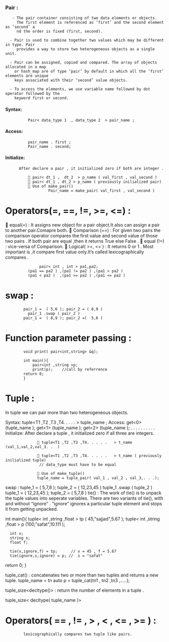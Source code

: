 ### Pair :

```
   - The pair container consisting of two data elements or objects.
  	 The first element is referenced as ‘first’ and the second element as ‘second’ a
     nd the order is fixed (first, second).
    
  -	Pair is used to combine together two values which may be different in type. Pair 
     provides a way to store two heterogeneous objects as a single unit.
    
  -	Pair can be assigned, copied and compared. The array of objects allocated in a map 
    or hash_map are of type ‘pair’ by default in which all the ‘first’ elements are unique 
    keys associated with their ‘second’ value objects.
    
  -	To access the elements, we use variable name followed by dot operator followed by the
    keyword first or second.

```

#### Syntax:
  
              Pair< data_type 1  , data_type 2  > pair_name ;
              
 
 #### Access:
              
              pair_name . first ;
              Pair_name . second;
              
#### Initialize:
          After declare a pair , it initialized zero if both are integer .
```
          	pair< dt_1 ,  dt_2  > p_name ( val_first , val_second )
          	pair< dt_1 , dt_2 > p_name ( previously inilialized pair)
          	Use of make_pair()
                   Pair_name = make_pair( val_first , val_second )
   ```

  Operators(=, ==, !=, >=, <=) :
  ==============================
  	equal(=) :            It assigns new object for a pair object.It also can assign a pair to another pair.Comapre both.
  	Comparison (==)  :    For given two pairs the comparison operator compares the first value and second value of those two pairs .
                            If both pair are equal ,then it returns True else False .
  	equal (!=)  :         vice-versa of Comparison.
  	Logical( >=, <= ) :   It returns 0 or 1 . Most important is ,it compare first value only.It’s called  lexicographically compares .

                   pair< int , int > pa1,pa2;
              (pa1 == pa2 ) ,(pa1 != pa2 ) ,(pa1 > pa2 )
              (pa1 < pa2 )  ,(pa1 >= pa2 ) ,(pa1 <= pa2 ) 

  swap : 
  ======          
            pair_1 =  ( 5,6 ); pair_2 = ( 8,9 ) 
              pair_1 .swap ( pair_2 )
            pair_1 =  ( 8,9 ); pair_2 =(  5,6 ) 

  Function parameter passing :
  ============================
            void print( pair<int,string> &q);

            int main(){
                pair<int ,string >p;
                print(p);    //call by referrence
            return 0;
            }

Tuple :
=======

  In tuple we can pair more than two heterogeneous objects.
  
  Syntax:
              tuple<T1 ,T2 ,T3 ,T4. . . . . > tuple_name ;
  Access:
              get<0> (tuple_name );
              get<1> (tuple_name );
              get<2> (tuple_name );
              . . . . .
              . . . . . 
  Initialize:
              After declare a tuple , it initialized zero if all three are integers.

                  	tuple<T1 ,T2 ,T3 ,T4. . . . .   > t_name (val_1,val_2,val_3. .  )

                  	tuple<T1 ,T2 ,T3 ,T4. . . . .   > t_name ( previously inilialized tuple)
                   // data_type must have to be equal

                  	Use of make_tuple()
                  tuple_name = tuple_pair( val_1 , val_2 , val_3,. . .);
  swap : 
                  tuple_1 =  ( 5,7,8 ); tuple_2 = ( 12,23,45 ) 
                            tuple_1 .swap ( tuple_2 )
                  tuple_1 = ( 12,23,45 ); tuple_2 = (  5,7,8 ) 
  tie() :
  The work of tie() is to unpack the tuple values into seperate variables. There are two variants of tie(), with and without “ignore” .
  “ignore” ignores a particular tuple element and stops it from getting unpacked.

  int main(){
      tuple< int ,string ,float > tp ( 45,"sajjad",5.67 );
      tuple< int ,string ,float > p (100,"safat",10.111  );

      int x;
      string s;
      float f;

      tie(x,ignore,f) = tp;      // x = 45 , f = 5.67
      tie(ignore,s,ignore) = p; //  s = "safat"

  return 0;
  }

   tuple_cat() :  concatenates two or more than two tuples and returns a new tuple.
          tuple_name = tn
          auto  p = tuple_cat(tn1 , tn2 ,tn3 ,…..);

  tuple_size<decltype()> : return the number of elements in a tuple .

  tuple_size< decltype( tuple_name )>
  
  Operators( == , != , > , < , <= , >= ) :
  ========================================
            lexicographically compares two tuple like pairs.
